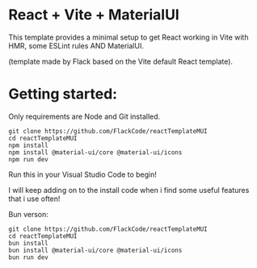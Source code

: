 # React + Vite + MaterialUI

This template provides a minimal setup to get React working in Vite with HMR, some ESLint rules AND MaterialUI.

(template made by Flack based on the Vite default React template).

# Getting started:
Only requirements are Node and Git installed.
```
git clone https://github.com/FlackCode/reactTemplateMUI
cd reactTemplateMUI
npm install
npm install @material-ui/core @material-ui/icons
npm run dev
```
Run this in your Visual Studio Code to begin!

I will keep adding on to the install code when i find some useful features that i use often!

Bun verson:
```
git clone https://github.com/FlackCode/reactTemplateMUI
cd reactTemplateMUI
bun install
bun install @material-ui/core @material-ui/icons
bun run dev
```

